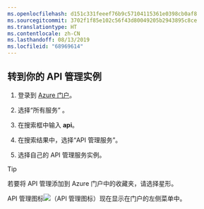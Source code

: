 ```yaml
---
ms.openlocfilehash: d151c331feeef76b9c57104115361e0398cb0af8
ms.sourcegitcommit: 3702f1f85e102c56f43d80049205b2943895c8ce
ms.translationtype: HT
ms.contentlocale: zh-CN
ms.lasthandoff: 08/13/2019
ms.locfileid: "68969614"
---
```

## <a name="go-to-your-api-management-instance"></a>转到你的 API 管理实例

1. 登录到 [Azure 门户](https://portal.azure.cn)。 
2. 选择“所有服务”  。  
3. 在搜索框中输入 **api**。
4. 在搜索结果中，选择“API 管理服务”。 

5. 选择自己的 API 管理服务实例。

> [!TIP]
> 若要将 API 管理添加到 Azure 门户中的收藏夹，请选择星形。
>
> API 管理图标![（API 管理图标）](./media/api-management-navigate-to-instance/apim-icon.png)现在显示在门户的左侧菜单中。
 


